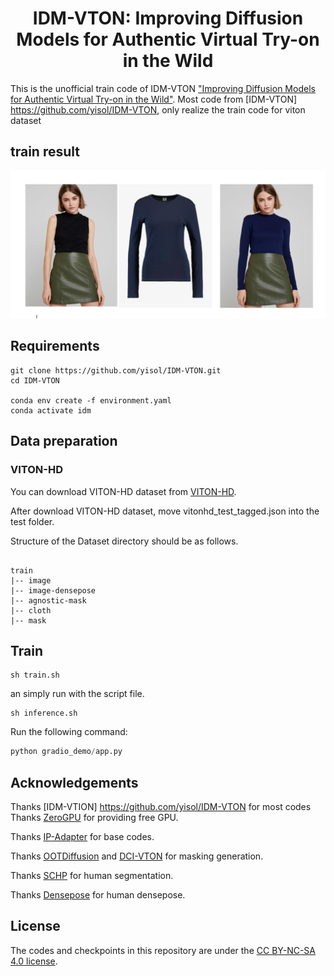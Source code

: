 
<div align="center">
<h1>IDM-VTON: Improving Diffusion Models for Authentic Virtual Try-on in the Wild</h1>
</div>

This is the unofficial train code of IDM-VTON ["Improving Diffusion Models for Authentic Virtual Try-on in the Wild"](https://arxiv.org/abs/2403.05139).
Most code from [IDM-VTON] https://github.com/yisol/IDM-VTON, only realize the train code for viton dataset

## train result
![image](data/data.png)
## Requirements

```
git clone https://github.com/yisol/IDM-VTON.git
cd IDM-VTON

conda env create -f environment.yaml
conda activate idm
```

## Data preparation

### VITON-HD
You can download VITON-HD dataset from [VITON-HD](https://github.com/shadow2496/VITON-HD).

After download VITON-HD dataset, move vitonhd_test_tagged.json into the test folder.

Structure of the Dataset directory should be as follows.

```

train
|-- image
|-- image-densepose
|-- agnostic-mask
|-- cloth
|-- mask
```


## Train

```
sh train.sh
```
an simply run with the script file.
```
sh inference.sh
```

Run the following command:

```python
python gradio_demo/app.py
```


## Acknowledgements

Thanks [IDM-VTION] https://github.com/yisol/IDM-VTON for most codes
Thanks [ZeroGPU](https://huggingface.co/zero-gpu-explorers) for providing free GPU.

Thanks [IP-Adapter](https://github.com/tencent-ailab/IP-Adapter) for base codes.

Thanks [OOTDiffusion](https://github.com/levihsu/OOTDiffusion) and [DCI-VTON](https://github.com/bcmi/DCI-VTON-Virtual-Try-On) for masking generation.

Thanks [SCHP](https://github.com/GoGoDuck912/Self-Correction-Human-Parsing) for human segmentation.

Thanks [Densepose](https://github.com/facebookresearch/DensePose) for human densepose.


## License
The codes and checkpoints in this repository are under the [CC BY-NC-SA 4.0 license](https://creativecommons.org/licenses/by-nc-sa/4.0/legalcode).


